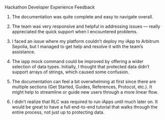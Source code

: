 Hackathon Developer Experience Feedback

1. The documentation was quite complete and easy to navigate overall.

2. The team was very responsive and helpful in addressing issues — really appreciated the quick support when I encountered problems.

3. I faced an issue where my platform couldn’t deploy my iApp to Arbitrum Sepolia, but I managed to get help and resolve it with the team’s assistance.

4. The iapp mock command could be improved by offering a wider selection of data types. Initially, I thought that protected data didn’t support arrays of strings, which caused some confusion.

5. The documentation can feel a bit overwhelming at first since there are multiple sections (Get Started, Guides, References, Protocol, etc.). It might help to streamline or guide new users through a more linear flow.

6. I didn’t realize that RLC was required to run iApps until much later on. It would be great to have a full end-to-end tutorial that walks through the entire process, not just up to protecting data.
